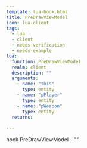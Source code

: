 ```yaml
---
template: lua-hook.html
title: PreDrawViewModel
icon: lua-client
tags:
  - lua
  - client
  - needs-verification
  - needs-example
lua:
  function: PreDrawViewModel
  realm: client
  description: ""
  arguments:
    - name: "this"
      type: entity
    - name: "pPlayer"
      type: entity
    - name: "pWeapon"
      type: entity
  returns:
    
---
```


<div class="lua__search__keywords">
hook PreDrawViewModel &#x2013; ""
</div>

